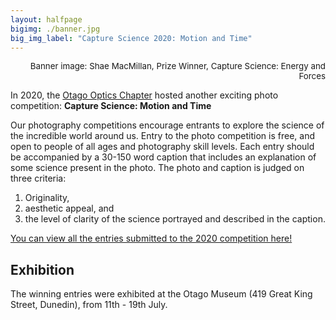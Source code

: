 ```yaml
---
layout: halfpage
bigimg: ./banner.jpg
big_img_label: "Capture Science 2020: Motion and Time"
---
```

<link rel="stylesheet" href="https://cdn.jsdelivr.net/npm/semantic-ui@2.4.2/dist/semantic.min.css">
<div style="text-align: right; font-size: 10pt;">
Banner image: Shae MacMillan, Prize Winner, Capture Science: Energy and Forces
</div>

In 2020, the [Otago Optics Chapter](https://www.otago.ac.nz/physics/postgraduate/current-students/osa-spie-university-of-otago-student-chapters.html) hosted another exciting photo competition: **Capture Science: Motion and Time**

Our photography competitions encourage entrants to explore the science of the incredible world around us. Entry to the photo competition is free, and open to people of all ages and photography skill levels. Each entry should be accompanied by a 30-150 word caption that includes an explanation of some science present in the photo. The photo and caption is judged on three criteria: 

1. Originality,
2. aesthetic appeal, and 
3. the level of clarity of the science portrayed and described in the caption.


[You can view all the entries submitted to the 2020 competition here!](https://opticsotago.github.io/CaptSci2020/)

## Exhibition
The winning entries were exhibited at the Otago Museum (419 Great King Street, Dunedin), from 11th - 19th July.
